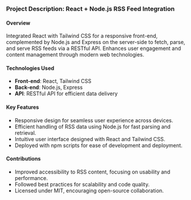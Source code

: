 
### Project Description: React + Node.js RSS Feed Integration

#### Overview
Integrated React with Tailwind CSS for a responsive front-end, complemented by Node.js and Express on the server-side to fetch, parse, and serve RSS feeds via a RESTful API. Enhances user engagement and content management through modern web technologies.

#### Technologies Used
- **Front-end**: React, Tailwind CSS
- **Back-end**: Node.js, Express
- **API**: RESTful API for efficient data delivery

#### Key Features
- Responsive design for seamless user experience across devices.
- Efficient handling of RSS data using Node.js for fast parsing and retrieval.
- Intuitive user interface designed with React and Tailwind CSS.
- Deployed with npm scripts for ease of development and deployment.

#### Contributions
- Improved accessibility to RSS content, focusing on usability and performance.
- Followed best practices for scalability and code quality.
- Licensed under MIT, encouraging open-source collaboration.

